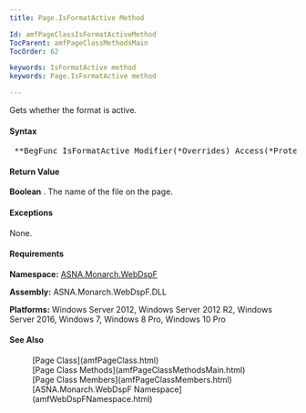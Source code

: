 ```yaml
---
title: Page.IsFormatActive Method

Id: amfPageClassIsFormatActiveMethod
TocParent: amfPageClassMethodsMain
TocOrder: 62

keywords: IsFormatActive method
keywords: Page.IsFormatActive method

---
```


Gets whether the format is active.

#### Syntax
<pre class="prettyprint"> **BegFunc IsFormatActive Modifier(*Overrides) Access(*Protected) Type(*String)** </pre>

#### Return Value
**Boolean** . The name of the file on the page.

#### Exceptions
None.
<!-- -->

#### Requirements
**Namespace:** [ASNA.Monarch.WebDspF](amfWebDspFNamespace.html)

**Assembly:** ASNA.Monarch.WebDspF.DLL

**Platforms:** Windows Server 2012, Windows Server 2012 R2, Windows Server 2016, Windows 7, Windows 8 Pro, Windows 10 Pro
<!-- end -->

#### See Also
<dl>
        <dd>[Page Class](amfPageClass.html)</dd>
		<dd>[Page Class Methods](amfPageClassMethodsMain.html)</dd>
        <dd>[Page Class Members](amfPageClassMembers.html)</dd>
        <dd>[ASNA.Monarch.WebDspF Namespace](amfWebDspFNamespace.html)</dd>
</dl>

